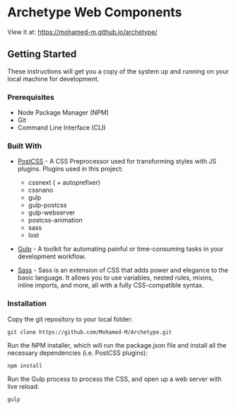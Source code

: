 # Archetype Web Components

View it at: https://mohamed-m.github.io/archetype/

## Getting Started

These instructions will get you a copy of the system up and running on your local machine for development.

### Prerequisites

- Node Package Manager (NPM)
- Git
- Command Line Interface (CLI)

### Built With

* [PostCSS](https://github.com/postcss/postcss) - A CSS Preprocessor used for transforming styles with JS plugins. Plugins used in this project:
  * cssnext ( + autoprefixer)
  * cssnano
  * gulp
  * gulp-postcss
  * gulp-webserver
  * postcss-animation
  * sass
  * lost

* [Gulp](http://gulpjs.com/) -  A toolkit for automating painful or time-consuming tasks in your development workflow.

* [Sass](http://sass-lang.com/) - Sass is an extension of CSS that adds power and elegance to the basic language. It allows you to use variables, nested rules, mixins, inline imports, and more, all with a fully CSS-compatible syntax.


### Installation
Copy the git repository to your local folder:
```
git clone https://github.com/Mohamed-M/Archetype.git
```

Run the NPM installer, which will run the package.json file and install all the necessary dependencies (i.e. PostCSS plugins):

```
npm install
```

Run the Gulp process to process the CSS, and open up a web server with live reload.

```
gulp
```
